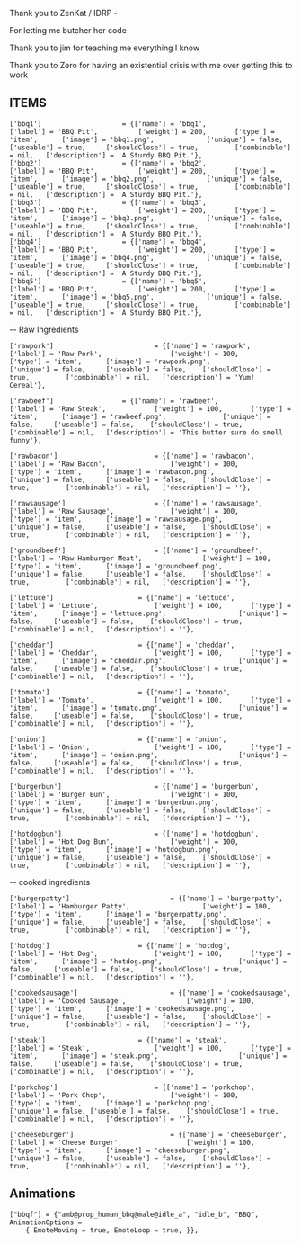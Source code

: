 Thank you to ZenKat / IDRP -

For letting me butcher her code

Thank you to jim for teaching me everything I know

Thank you to Zero for having an existential crisis with me over getting this to work

## ITEMS

    ['bbq1'] 			    	= {['name'] = 'bbq1', 		        		['label'] = 'BBQ Pit', 			['weight'] = 200, 		['type'] = 'item', 		['image'] = 'bbq1.png', 			['unique'] = false,    	['useable'] = true, 	['shouldClose'] = true,	   		['combinable'] = nil,   ['description'] = 'A Sturdy BBQ Pit.'},
	['bbq2'] 			    	= {['name'] = 'bbq2', 		        		['label'] = 'BBQ Pit', 			['weight'] = 200, 		['type'] = 'item', 		['image'] = 'bbq2.png', 			['unique'] = false,    	['useable'] = true, 	['shouldClose'] = true,	   		['combinable'] = nil,   ['description'] = 'A Sturdy BBQ Pit.'},
	['bbq3'] 			    	= {['name'] = 'bbq3', 		        		['label'] = 'BBQ Pit', 			['weight'] = 200, 		['type'] = 'item', 		['image'] = 'bbq3.png', 			['unique'] = false,    	['useable'] = true, 	['shouldClose'] = true,	   		['combinable'] = nil,   ['description'] = 'A Sturdy BBQ Pit.'},
    ['bbq4'] 			    	= {['name'] = 'bbq4', 		        		['label'] = 'BBQ Pit', 			['weight'] = 200, 		['type'] = 'item', 		['image'] = 'bbq4.png', 			['unique'] = false,    	['useable'] = true, 	['shouldClose'] = true,	   		['combinable'] = nil,   ['description'] = 'A Sturdy BBQ Pit.'},
	['bbq5'] 			    	= {['name'] = 'bbq5', 		        		['label'] = 'BBQ Pit', 			['weight'] = 200, 		['type'] = 'item', 		['image'] = 'bbq5.png', 			['unique'] = false,    	['useable'] = true, 	['shouldClose'] = true,	   		['combinable'] = nil,   ['description'] = 'A Sturdy BBQ Pit.'},

-- Raw Ingredients

    ['rawpork'] 						= {['name'] = 'rawpork', 			    		['label'] = 'Raw Pork', 				['weight'] = 100, 		['type'] = 'item', 		['image'] = 'rawpork.png', 					['unique'] = false, 	['useable'] = false, 	['shouldClose'] = true,	   		['combinable'] = nil,   ['description'] = 'Yum! Cereal'},

    ['rawbeef'] 				= {['name'] = 'rawbeef', 			    	['label'] = 'Raw Steak', 			['weight'] = 100, 		['type'] = 'item', 		['image'] = 'rawbeef.png', 				['unique'] = false, 	['useable'] = false, 	['shouldClose'] = true,	   		['combinable'] = nil,   ['description'] = 'This butter sure do smell funny'},

    ['rawbacon']						= {['name'] = 'rawbacon', 			    		['label'] = 'Raw Bacon', 				['weight'] = 100, 		['type'] = 'item', 		['image'] = 'rawbacon.png', 					['unique'] = false, 	['useable'] = false, 	['shouldClose'] = true,	   		['combinable'] = nil,   ['description'] = ''},

    ['rawsausage']						= {['name'] = 'rawsausage', 			    			['label'] = 'Raw Sausage', 				['weight'] = 100, 		['type'] = 'item', 		['image'] = 'rawsausage.png', 					['unique'] = false, 	['useable'] = false, 	['shouldClose'] = true,	   		['combinable'] = nil,   ['description'] = ''},

    ['groundbeef']						= {['name'] = 'groundbeef', 			    			['label'] = 'Raw Hamburger Meat', 				['weight'] = 100, 		['type'] = 'item', 		['image'] = 'groundbeef.png', 					['unique'] = false, 	['useable'] = false, 	['shouldClose'] = true,	   		['combinable'] = nil,   ['description'] = ''},

    ['lettuce']						= {['name'] = 'lettuce', 			    			['label'] = 'Lettuce', 				['weight'] = 100, 		['type'] = 'item', 		['image'] = 'lettuce.png', 					['unique'] = false, 	['useable'] = false, 	['shouldClose'] = true,	   		['combinable'] = nil,   ['description'] = ''},

    ['cheddar']						= {['name'] = 'cheddar', 			    			['label'] = 'Cheddar', 				['weight'] = 100, 		['type'] = 'item', 		['image'] = 'cheddar.png', 					['unique'] = false, 	['useable'] = false, 	['shouldClose'] = true,	   		['combinable'] = nil,   ['description'] = ''},

    ['tomato']						= {['name'] = 'tomato', 			    			['label'] = 'Tomato', 				['weight'] = 100, 		['type'] = 'item', 		['image'] = 'tomato.png', 					['unique'] = false, 	['useable'] = false, 	['shouldClose'] = true,	   		['combinable'] = nil,   ['description'] = ''},

    ['onion']						= {['name'] = 'onion', 			    			['label'] = 'Onion', 				['weight'] = 100, 		['type'] = 'item', 		['image'] = 'onion.png', 					['unique'] = false, 	['useable'] = false, 	['shouldClose'] = true,	   		['combinable'] = nil,   ['description'] = ''},

    ['burgerbun']						= {['name'] = 'burgerbun', 			    			['label'] = 'Burger Bun', 				['weight'] = 100, 		['type'] = 'item', 		['image'] = 'burgerbun.png', 					['unique'] = false, 	['useable'] = false, 	['shouldClose'] = true,	   		['combinable'] = nil,   ['description'] = ''},
    
    ['hotdogbun']						= {['name'] = 'hotdogbun', 			    			['label'] = 'Hot Dog Bun', 				['weight'] = 100, 		['type'] = 'item', 		['image'] = 'hotdogbun.png', 					['unique'] = false, 	['useable'] = false, 	['shouldClose'] = true,	   		['combinable'] = nil,   ['description'] = ''},

-- cooked ingredients

    ['burgerpatty']							= {['name'] = 'burgerpatty', 			    			['label'] = 'Hamburger Patty', 					['weight'] = 100, 		['type'] = 'item', 		['image'] = 'burgerpatty.png', 					['unique'] = false, 	['useable'] = false, 	['shouldClose'] = true,	   		['combinable'] = nil,   ['description'] = ''},

    ['hotdog']						= {['name'] = 'hotdog', 			    			['label'] = 'Hot Dog', 				['weight'] = 100, 		['type'] = 'item', 		['image'] = 'hotdog.png', 					['unique'] = false, 	['useable'] = false, 	['shouldClose'] = true,	   		['combinable'] = nil,   ['description'] = ''},

    ['cookedsausage']						= {['name'] = 'cookedsausage', 			    			['label'] = 'Cooked Sausage', 				['weight'] = 100, 		['type'] = 'item', 		['image'] = 'cookedsausage.png', 					['unique'] = false, 	['useable'] = false, 	['shouldClose'] = true,	   		['combinable'] = nil,   ['description'] = ''},

    ['steak']						= {['name'] = 'steak', 			    			['label'] = 'Steak', 				['weight'] = 100, 		['type'] = 'item', 		['image'] = 'steak.png', 					['unique'] = false, 	['useable'] = false, 	['shouldClose'] = true,	   		['combinable'] = nil,   ['description'] = ''},

    ['porkchop']						= {['name'] = 'porkchop', 			    			['label'] = 'Pork Chop', 				['weight'] = 100, 		['type'] = 'item', 		['image'] = 'porkchop.png', 					['unique'] = false, ['useable'] = false, 	['shouldClose'] = true,	   		['combinable'] = nil,   ['description'] = ''},

    ['cheeseburger']						= {['name'] = 'cheeseburger', 			    			['label'] = 'Cheese Burger', 				['weight'] = 100, 		['type'] = 'item', 		['image'] = 'cheeseburger.png', 					['unique'] = false, 	['useable'] = false, 	['shouldClose'] = true,	   		['combinable'] = nil,   ['description'] = ''},

## Animations
<!-- If you have RPEmotes or Scully Emotes this could already be in your emotes menu however I've provided a snippet for you otherwise -->
	["bbqf"] = {"amb@prop_human_bbq@male@idle_a", "idle_b", "BBQ", AnimationOptions =
		{ EmoteMoving = true, EmoteLoop = true, }},
